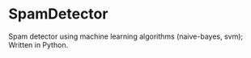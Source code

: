 # SpamDetector
Spam detector using machine learning algorithms (naive-bayes, svm);
Written in Python.
